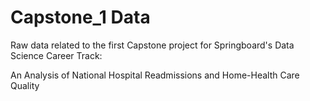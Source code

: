 # Capstone_1 Data

Raw data related to the first Capstone project for Springboard's Data Science Career Track:

An Analysis of National Hospital Readmissions and Home-Health Care Quality
